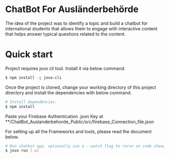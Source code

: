 # ChatBot For Ausländerbehörde
The idea of the project was to identify a topic and build a chatbot for international students that allows them to engage with interactive content that helps answer typical questions related to the content.

# Quick start
Project requires jovo cli tool. Install it via below command.
```sh
$ npm install -g jovo-cli
```
Once the project is cloned, change your working directory of this project directory and install the dependencies with below command.
```sh
# Install dependencies.
$ npm install
```
Paste your Firebase Authentication .json Key at **/ChatBot_Auslanderbehorde_Public/src/firebase_Connection_file.json

For setting up all the Frameworks and tools, please read the document below. 



```sh
# Run chatbot app, optionally use a --watch flag to rerun on code changes.
$ jovo run [-w]
```

